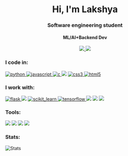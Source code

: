 <h1 align="center">Hi, I'm Lakshya</h1>
<h3 align="center">Software engineering student</h3>
<h4 align="center"> <b> ML/AI+Backend Dev </b> </h4>
<p align = "center" ><a href = "https://www.linkedin.com/in/lakshya-malik/" target = "_blank"> <img src =  "https://img.shields.io/badge/LinkedIn-0077B5?style=for-the-badge&logo=linkedin&logoColor=white"> </a>
<a href = "https://lakshwrites.medium.com" target = "_blank"> <img src =  "https://img.shields.io/badge/Medium-12100E?style=for-the-badge&logo=medium&logoColor=white"> </a>
 
 
</p>

<h3 align="left">I code in:</h3>

<p align="left"> 
<a href="https://www.python.org" target="_blank"> <img src="https://img.shields.io/badge/Python-3776AB?style=for-the-badge&logo=python&logoColor=white" alt="python"/> </a>
<a href="https://developer.mozilla.org/en-US/docs/Web/JavaScript" target="_blank"> <img src="https://img.shields.io/badge/JavaScript-323330?style=for-the-badge&logo=javascript&logoColor=F7DF1E" alt="javascript" /> </a>
 <a href="https://www.cprogramming.com/" target="_blank"> <img src="https://img.shields.io/badge/C-00599C?style=for-the-badge&logo=c&logoColor=white" alt="c" /> </a>
 <img src = "https://img.shields.io/badge/Java-ED8B00?style=for-the-badge&logo=java&logoColor=white">
 <a href="https://www.w3schools.com/css/" target="_blank"> <img src="https://img.shields.io/badge/CSS3-1572B6?style=for-the-badge&logo=css3&logoColor=white" alt="css3" /> </a><a href="https://www.w3.org/html/" target="_blank"> <img src="https://img.shields.io/badge/HTML5-E34F26?style=for-the-badge&logo=html5&logoColor=white" alt="html5"/> </a>  
  </p>
  
 <h3 align = "left"> I work with: </h3>
<p align = "left">

 <a href="https://flask.palletsprojects.com/" target="_blank"> <img src="https://img.shields.io/badge/Flask-000000?style=for-the-badge&logo=flask&logoColor=white" alt="flask" /> </a> <img src = "https://img.shields.io/badge/Keras-D00000?style=for-the-badge&logo=Keras&logoColor=white">
 <a href="https://scikit-learn.org/" target="_blank"> <img src="https://img.shields.io/badge/scikit_learn-F7931E?style=for-the-badge&logo=scikit-learn&logoColor=white" alt="scikit_learn" /> </a> <a href="https://www.tensorflow.org" target="_blank"> <img src="https://img.shields.io/badge/TensorFlow-FF6F00?style=for-the-badge&logo=TensorFlow&logoColor=white" alt="tensorflow" /> </a>
 <img src = "https://img.shields.io/badge/Django-092E20?style=for-the-badge&logo=django&logoColor=green">
 <img src = "https://img.shields.io/badge/Node.js-339933?style=for-the-badge&logo=nodedotjs&logoColor=white">
 <img src = "https://img.shields.io/badge/Express.js-000000?style=for-the-badge&logo=express&logoColor=white">
</p>

<h3 align="left">Tools:</h3>
<p align = "left">
<img src = "https://img.shields.io/badge/Visual_Studio_Code-0078D4?style=for-the-badge&logo=visual%20studio%20code&logoColor=white">
<img src = "https://img.shields.io/badge/Jupyter-F37626.svg?&style=for-the-badge&logo=Jupyter&logoColor=white">
<img src = "https://img.shields.io/badge/sublime_text-%23575757.svg?&style=for-the-badge&logo=sublime-text&logoColor=important">
<img src = "https://img.shields.io/badge/Replit-667881?style=for-the-badge&logo=repl-dot-it&logoColor=white">

</p>
<h3 align="left">Stats:</h3>

![Stats](https://github-readme-stats.vercel.app/api?username=outoflaksh&show_icons=true&theme=radical)
